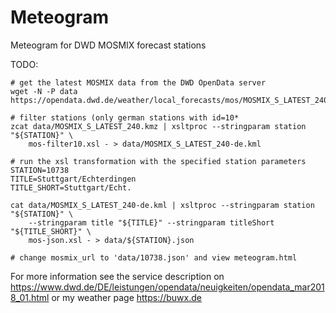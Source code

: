 # Meteogram
Meteogram for DWD MOSMIX forecast stations

TODO:

```
# get the latest MOSMIX data from the DWD OpenData server
wget -N -P data https://opendata.dwd.de/weather/local_forecasts/mos/MOSMIX_S_LATEST_240.kmz

# filter stations (only german stations with id=10*
zcat data/MOSMIX_S_LATEST_240.kmz | xsltproc --stringparam station "${STATION}" \
    mos-filter10.xsl - > data/MOSMIX_S_LATEST_240-de.kml

# run the xsl transformation with the specified station parameters
STATION=10738
TITLE=Stuttgart/Echterdingen
TITLE_SHORT=Stuttgart/Echt.

cat data/MOSMIX_S_LATEST_240-de.kml | xsltproc --stringparam station "${STATION}" \
    --stringparam title "${TITLE}" --stringparam titleShort "${TITLE_SHORT}" \
    mos-json.xsl - > data/${STATION}.json

# change mosmix_url to 'data/10738.json' and view meteogram.html
```

For more information see the service description on https://www.dwd.de/DE/leistungen/opendata/neuigkeiten/opendata_mar2018_01.html or my weather page https://buwx.de
